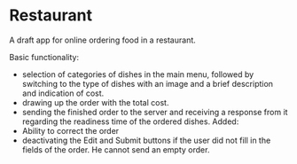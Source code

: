 # Restaurant

A draft app for online ordering food in a restaurant.

Basic functionality:
 - selection of categories of dishes in the main menu, followed by switching to the type of dishes with an image and a brief description and indication of cost.
- drawing up the order with the total cost.
- sending the finished order to the server and receiving a response from it regarding the readiness time of the ordered dishes.
Added:
- Ability to correct the order
- deactivating the Edit and Submit buttons if the user did not fill in the fields of the order. He cannot send an empty order.
